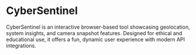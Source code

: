 # CyberSentinel
CyberSentinel is an interactive browser-based tool showcasing geolocation, system insights, and camera snapshot features. Designed for ethical and educational use, it offers a fun, dynamic user experience with modern API integrations.
